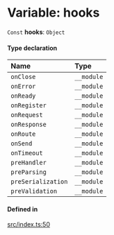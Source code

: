 # Variable: hooks

 `Const` **hooks**: `Object`

#### Type declaration

| Name | Type |
| :------ | :------ |
| `onClose` | `__module` |
| `onError` | `__module` |
| `onReady` | `__module` |
| `onRegister` | `__module` |
| `onRequest` | `__module` |
| `onResponse` | `__module` |
| `onRoute` | `__module` |
| `onSend` | `__module` |
| `onTimeout` | `__module` |
| `preHandler` | `__module` |
| `preParsing` | `__module` |
| `preSerialization` | `__module` |
| `preValidation` | `__module` |

#### Defined in

[src/index.ts:50](https://github.com/zjayers/AssembleJS/blob/b7f8979/src/index.ts#L50)
